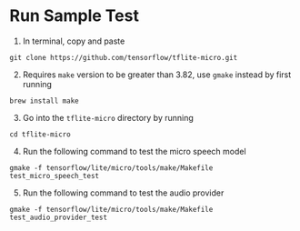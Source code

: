 # Run Sample Test
1. In terminal, copy and paste 
```
git clone https://github.com/tensorflow/tflite-micro.git
```
2. Requires `make` version to be greater than 3.82, use `gmake` instead by first running 
```
brew install make
```
3. Go into the `tflite-micro` directory by running 
```
cd tflite-micro
```
4. Run the following command to test the micro speech model
```
gmake -f tensorflow/lite/micro/tools/make/Makefile test_micro_speech_test
```
5. Run the following command to test the audio provider
```
gmake -f tensorflow/lite/micro/tools/make/Makefile test_audio_provider_test
```

